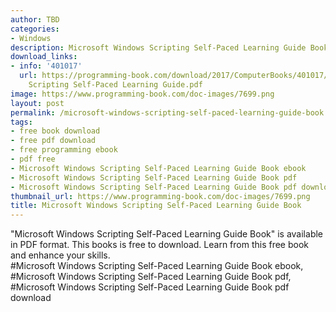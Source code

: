 ```yaml
---
author: TBD
categories:
- Windows
description: Microsoft Windows Scripting Self-Paced Learning Guide Book
download_links:
- info: '401017'
  url: https://programming-book.com/download/2017/ComputerBooks/401017/Microsoft Windows
    Scripting Self-Paced Learning Guide.pdf
image: https://www.programming-book.com/doc-images/7699.png
layout: post
permalink: /microsoft-windows-scripting-self-paced-learning-guide-book.html
tags:
- free book download
- free pdf download
- free programming ebook
- pdf free
- Microsoft Windows Scripting Self-Paced Learning Guide Book ebook
- Microsoft Windows Scripting Self-Paced Learning Guide Book pdf
- Microsoft Windows Scripting Self-Paced Learning Guide Book pdf download
thumbnail_url: https://www.programming-book.com/doc-images/7699.png
title: Microsoft Windows Scripting Self-Paced Learning Guide Book
---
```


 
<div class="item-desc text-justify">
  "Microsoft Windows Scripting Self-Paced Learning Guide Book" is available in PDF format. This books is free to download. Learn from this free book and enhance your skills.
  <br>
  #Microsoft Windows Scripting Self-Paced Learning Guide Book ebook, #Microsoft Windows Scripting Self-Paced Learning Guide Book pdf, #Microsoft Windows Scripting Self-Paced Learning Guide Book pdf download
</div>